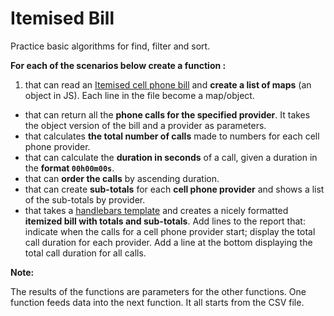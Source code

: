 # Itemised Bill

Practice basic algorithms for find, filter and sort.

**For each of the scenarios below create a function :**

1. that can read an [Itemised cell phone bill](./ItemisedBill.csv) and **create a list of maps** (an object in JS). Each line in the file become a map/object.
* that can return all the **phone calls for the specified provider**. It takes the object version of the bill and a provider as parameters.
* that calculates **the total number of calls** made to numbers for each cell phone provider.
* that can calculate the **duration in seconds** of a call, given a duration in the **format `00h00m00s`**.
* that can **order the calls** by ascending duration.
* that can create **sub-totals** for each **cell phone provider** and shows a list of the sub-totals by provider.
* that takes a [handlebars template](https://www.npmjs.com/package/handlebars) and creates a nicely formatted **itemized bill with totals and sub-totals**. Add lines to the report that: indicate when the calls for a cell phone provider start; display the total call duration for each provider. Add a line at the bottom displaying the total call duration for all calls.

**Note:**

The results of the functions are parameters for the other functions. One function feeds data into the next function. It all starts from the CSV file.
